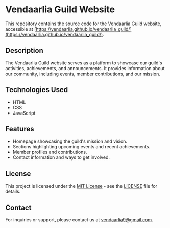 # Vendaarlia Guild Website

This repository contains the source code for the Vendaarlia Guild website, accessible at [https://vendaarlia.github.io/vendaarlia_guild/](https://vendaarlia.github.io/vendaarlia_guild/).

## Description

The Vendaarlia Guild website serves as a platform to showcase our guild's activities, achievements, and announcements. It provides information about our community, including events, member contributions, and our mission.

## Technologies Used

- HTML
- CSS
- JavaScript

## Features

- Homepage showcasing the guild's mission and vision.
- Sections highlighting upcoming events and recent achievements.
- Member profiles and contributions.
- Contact information and ways to get involved.

## License

This project is licensed under the [MIT License](LICENSE) - see the [LICENSE](LICENSE) file for details.

## Contact

For inquiries or support, please contact us at [vendaarlia9@gmail.com](mailto:vendaarlia9@gmail.com).

